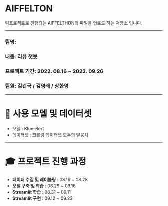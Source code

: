 # AIFFELTON

팀프로젝트로 진행되는 AIFFELTHON의 파일을 업로드 하는 저장소 입니다. 

***
### 팀명: 

### 내용: 리뷰 챗봇

### 프로젝트 기간: 2022. 08.16 ~ 2022. 09.26

### 팀원: 김건국 / 김영래 / 장한영

***
# 📱 사용 모델 및 데이터셋

- 모델 : Klue-Bert
- 데이터셋 : 크롤링 데이터셋
           모두의 말뭉치


***
# 🎓 프로젝트 진행 과정

- **데이터 수집 및 레이블링** : 08.16 ~ 08.28
- **모델 구축 및 학습** : 08.29 ~ 09.16
- **Streamlit 학습** : 08.31 ~ 09.11
- **Streamlit 구현** : 09.12 ~ 09.23

